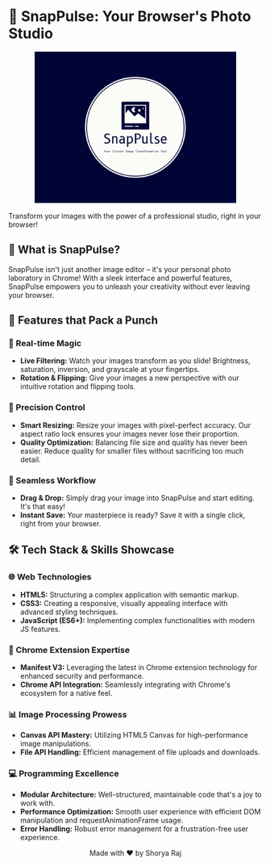 # 📸 SnapPulse: Your Browser's Photo Studio

<p align="center">
  <img src="snappulse-high-resolution-logo.png" alt="SnapPulse Logo" width="400"/>
</p>

Transform your images with the power of a professional studio, right in your browser!

## 🌟 What is SnapPulse?
SnapPulse isn't just another image editor – it's your personal photo laboratory in Chrome! With a sleek interface and powerful features, SnapPulse empowers you to unleash your creativity without ever leaving your browser.

## 🚀 Features that Pack a Punch

### 🎨 Real-time Magic
- **Live Filtering:** Watch your images transform as you slide! Brightness, saturation, inversion, and grayscale at your fingertips.
- **Rotation & Flipping:** Give your images a new perspective with our intuitive rotation and flipping tools.

### 📏 Precision Control
- **Smart Resizing:** Resize your images with pixel-perfect accuracy. Our aspect ratio lock ensures your images never lose their proportion.
- **Quality Optimization:** Balancing file size and quality has never been easier. Reduce quality for smaller files without sacrificing too much detail.

### 💾 Seamless Workflow
- **Drag & Drop:** Simply drag your image into SnapPulse and start editing. It's that easy!
- **Instant Save:** Your masterpiece is ready? Save it with a single click, right from your browser.

## 🛠️ Tech Stack & Skills Showcase

### 🌐 Web Technologies
- **HTML5:** Structuring a complex application with semantic markup.
- **CSS3:** Creating a responsive, visually appealing interface with advanced styling techniques.
- **JavaScript (ES6+):** Implementing complex functionalities with modern JS features.

### 🧩 Chrome Extension Expertise
- **Manifest V3:** Leveraging the latest in Chrome extension technology for enhanced security and performance.
- **Chrome API Integration:** Seamlessly integrating with Chrome's ecosystem for a native feel.

### 📊 Image Processing Prowess
- **Canvas API Mastery:** Utilizing HTML5 Canvas for high-performance image manipulations.
- **File API Handling:** Efficient management of file uploads and downloads.

### 💻 Programming Excellence
- **Modular Architecture:** Well-structured, maintainable code that's a joy to work with.
- **Performance Optimization:** Smooth user experience with efficient DOM manipulation and requestAnimationFrame usage.
- **Error Handling:** Robust error management for a frustration-free user experience.


<p align="center">
  Made with ❤️ by Shorya Raj
</p>

